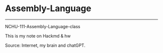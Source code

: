 # Assembly-Language
---
NCHU-111-Assembly-Language-class

This is my note on Hackmd & hw

Source: Internet, my brain and chatGPT.
